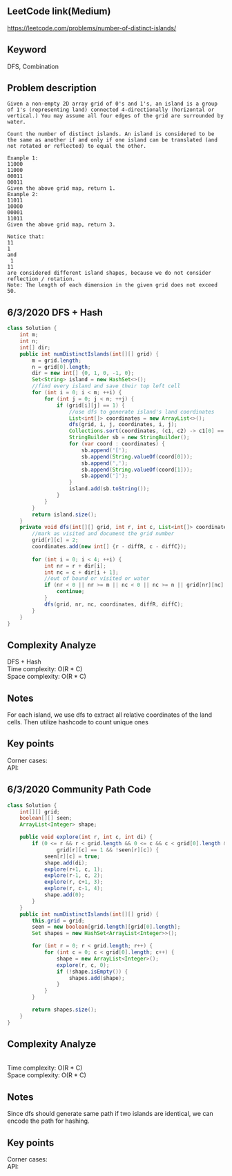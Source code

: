 ## LeetCode link(Medium)
https://leetcode.com/problems/number-of-distinct-islands/

## Keyword
DFS, Combination

## Problem description
```
Given a non-empty 2D array grid of 0's and 1's, an island is a group of 1's (representing land) connected 4-directionally (horizontal or vertical.) You may assume all four edges of the grid are surrounded by water.

Count the number of distinct islands. An island is considered to be the same as another if and only if one island can be translated (and not rotated or reflected) to equal the other.

Example 1:
11000
11000
00011
00011
Given the above grid map, return 1.
Example 2:
11011
10000
00001
11011
Given the above grid map, return 3.

Notice that:
11
1
and
 1
11
are considered different island shapes, because we do not consider reflection / rotation.
Note: The length of each dimension in the given grid does not exceed 50.
```
## 6/3/2020 DFS + Hash

```java
class Solution {
    int m;
    int n;
    int[] dir;
    public int numDistinctIslands(int[][] grid) {
        m = grid.length;
        n = grid[0].length;
        dir = new int[] {0, 1, 0, -1, 0};
        Set<String> island = new HashSet<>();
        //find every island and save their top left cell
        for (int i = 0; i < m; ++i) {
            for (int j = 0; j < n; ++j) {
                if (grid[i][j] == 1) {
                    //use dfs to generate island's land coordinates
                    List<int[]> coordinates = new ArrayList<>();
                    dfs(grid, i, j, coordinates, i, j);
                    Collections.sort(coordinates, (c1, c2) -> c1[0] == c2[0] ? c1[1] - c2[1] : c1[0] - c2[0]);
                    StringBuilder sb = new StringBuilder();
                    for (var coord : coordinates) {
                        sb.append('[');
                        sb.append(String.valueOf(coord[0]));
                        sb.append(',');
                        sb.append(String.valueOf(coord[1]));
                        sb.append(']');
                    }
                    island.add(sb.toString());
                }
            }
        }
        return island.size();
    }
    private void dfs(int[][] grid, int r, int c, List<int[]> coordinates, int diffR, int diffC) {
        //mark as visited and document the grid number
        grid[r][c] = 2;
        coordinates.add(new int[] {r - diffR, c - diffC});
        
        for (int i = 0; i < 4; ++i) {
            int nr = r + dir[i];
            int nc = c + dir[i + 1];
            //out of bound or visited or water
            if (nr < 0 || nr >= m || nc < 0 || nc >= n || grid[nr][nc] == 2 || grid[nr][nc] == 0) {
                continue;
            }
            dfs(grid, nr, nc, coordinates, diffR, diffC);
        }
    }
}
```

## Complexity Analyze
DFS + Hash\
Time complexity: O(R * C)\
Space complexity: O(R * C)

## Notes
For each island, we use dfs to extract all relative coordinates of the land cells. Then utilize hashcode to count unique ones

## Key points
Corner cases: \
API:

## 6/3/2020 Community Path Code

```java
class Solution {
    int[][] grid;
    boolean[][] seen;
    ArrayList<Integer> shape;

    public void explore(int r, int c, int di) {
        if (0 <= r && r < grid.length && 0 <= c && c < grid[0].length &&
                grid[r][c] == 1 && !seen[r][c]) {
            seen[r][c] = true;
            shape.add(di);
            explore(r+1, c, 1);
            explore(r-1, c, 2);
            explore(r, c+1, 3);
            explore(r, c-1, 4);
            shape.add(0);
        }
    }
    public int numDistinctIslands(int[][] grid) {
        this.grid = grid;
        seen = new boolean[grid.length][grid[0].length];
        Set shapes = new HashSet<ArrayList<Integer>>();

        for (int r = 0; r < grid.length; r++) {
            for (int c = 0; c < grid[0].length; c++) {
                shape = new ArrayList<Integer>();
                explore(r, c, 0);
                if (!shape.isEmpty()) {
                    shapes.add(shape);
                }
            }
        }

        return shapes.size();
    }
}
```

## Complexity Analyze
\
Time complexity: O(R * C)\
Space complexity: O(R * C)

## Notes
Since dfs should generate same path if two islands are identical, we can encode the path for hashing.

## Key points
Corner cases: \
API:

